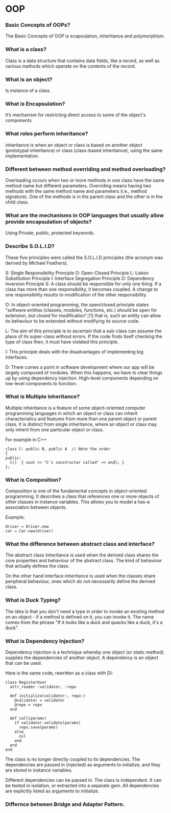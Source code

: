 # OOP

### Basic Concepts of OOPs?

The Basic Concepts of OOP is ecapsulation, inheritance and polymorphism.

### What is a class?

Сlass is a data structure that contains data fields, like a record, as well as various methods which operate on the contents of the record.

### What is an object?

Is instance of a class.

### What is Encapsulation?

It’s mechanism for restricting direct access to some of the object's components

### What roles perform inheritance?

inheritance is when an object or class is based on another object (prototypal inheritance) or class (class-based inheritance), using the same implementation.

### Different between method overriding and method overloading?

Overloading occurs when two or more methods in one class have the same method name but different parameters. Overriding means having two methods with the same method name and parameters (i.e., method signature). One of the methods is in the parent class and the other is in the child class.

### What are the mechanisms in OOP languages that usually allow provide encapsulation of objects?

Using Private, public, protected keywords.

### Describe S.O.L.I.D?

These five principles were called the S.O.L.I.D principles (the acronym was derived by Michael Feathers).

S: Single Responsibility Principle
O: Open-Closed Principle
L: Liskov Substitution Principle
I: Interface Segregation Principle
D: Dependency Inversion Principle
S: A class should be responsible for only one thing. If a class has more than one responsibility, it becomes coupled. A change to one responsibility results to modification of the other responsibility.

O: In object-oriented programming, the open/closed principle states "software entities (classes, modules, functions, etc.) should be open for extension, but closed for modification";[1] that is, such an entity can allow its behaviour to be extended without modifying its source code.

L: The aim of this principle is to ascertain that a sub-class can assume the place of its super-class without errors. If the code finds itself checking the type of class then, it must have violated this principle.

I: This principle deals with the disadvantages of implementing big interfaces.

D: There comes a point in software development where our app will be largely composed of modules. When this happens, we have to clear things up by using dependency injection. High-level components depending on low-level components to function.

### What is Multiple inheritance?

Multiple inheritance is a feature of some object-oriented computer programming languages in which an object or class can inherit characteristics and features from more than one parent object or parent class.
It is distinct from single inheritance, where an object or class may only inherit from one particular object or class.

For example in C++
```
class C: public B, public A  // Note the order
{
public:
  C()  { cout << "C's constructor called" << endl; }
};
```

### What is Composition?

Composition is one of the fundamental concepts in object-oriented programming. It describes a class that references one or more objects of other classes in instance variables. This allows you to model a has-a association between objects.

Example:
```
driver = Driver.new
car = Car.new(driver)

```

### What the difference between abstract class and interface?

The abstract class inheritance is used when the derived class shares the core properties and behaviour of the abstract class. The kind of behaviour that actually defines the class.

On the other hand interface inheritance is used when the classes share peripheral behaviour, ones which do not necessarily define the derived class.

### What is Duck Typing?

The idea is that you don't need a type in order to invoke an existing method on an object - if a method is defined on it, you can invoke it.
The name comes from the phrase "If it looks like a duck and quacks like a duck, it's a duck".

### What is Dependency Injection?
Dependency injection is a technique whereby one object (or static method) supplies the dependencies of another object. A dependency is an object that can be used.


Here is the same code, rewritten as a class with DI:
```
class RegisterUser
  attr_reader :validator, :repo

  def initialize(validator:, repo:)
    @validator = validator
    @repo = repo
  end

  def call(params)
    if validator.validate(params)
      repo.save(params)
    else
      nil
    end
  end
end
```

The class is no longer directly coupled to its dependencies. The dependencies are passed in (injected) as arguments to initialize, and they are stored in instance variables.

Different dependencies can be passed in.
The class is independent. It can be tested in isolation, or extracted into a separate gem.
All dependencies are explicitly listed as arguments to initialize.


### Differnce between Bridge and Adapter Pattern.


